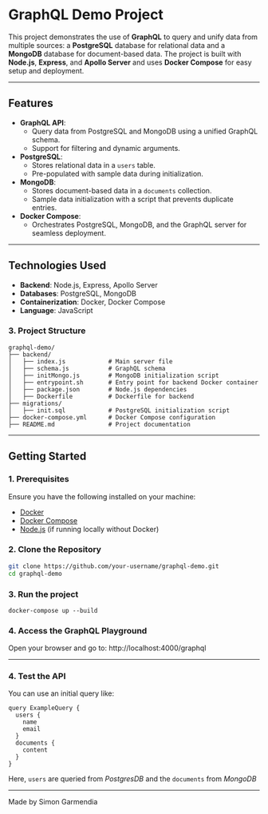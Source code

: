 # **GraphQL Demo Project**

This project demonstrates the use of **GraphQL** to query and unify data from multiple sources: a **PostgreSQL** database for relational data and a **MongoDB** database for document-based data. The project is built with **Node.js**, **Express**, and **Apollo Server** and uses **Docker Compose** for easy setup and deployment.

---

## **Features**

- **GraphQL API**:
  - Query data from PostgreSQL and MongoDB using a unified GraphQL schema.
  - Support for filtering and dynamic arguments.
- **PostgreSQL**:
  - Stores relational data in a `users` table.
  - Pre-populated with sample data during initialization.
- **MongoDB**:
  - Stores document-based data in a `documents` collection.
  - Sample data initialization with a script that prevents duplicate entries.
- **Docker Compose**:
  - Orchestrates PostgreSQL, MongoDB, and the GraphQL server for seamless deployment.

---

## **Technologies Used**

- **Backend**: Node.js, Express, Apollo Server
- **Databases**: PostgreSQL, MongoDB
- **Containerization**: Docker, Docker Compose
- **Language**: JavaScript

### **3. Project Structure**

```
graphql-demo/
├── backend/
│   ├── index.js            # Main server file
│   ├── schema.js           # GraphQL schema
│   ├── initMongo.js        # MongoDB initialization script
│   ├── entrypoint.sh       # Entry point for backend Docker container
│   ├── package.json        # Node.js dependencies
│   ├── Dockerfile          # Dockerfile for backend
├── migrations/
│   ├── init.sql            # PostgreSQL initialization script
├── docker-compose.yml      # Docker Compose configuration
├── README.md               # Project documentation
```

---

## **Getting Started**

### **1. Prerequisites**

Ensure you have the following installed on your machine:

- [Docker](https://www.docker.com/get-started)
- [Docker Compose](https://docs.docker.com/compose/install/)
- [Node.js](https://nodejs.org/) (if running locally without Docker)


### **2. Clone the Repository**

```bash
git clone https://github.com/your-username/graphql-demo.git
cd graphql-demo
```

### **3. Run the project**

```
docker-compose up --build
```

### **4. Access the GraphQL Playground** 
Open your browser and go to: http://localhost:4000/graphql

---

### **4. Test the API**
You can use an initial query like:

```
query ExampleQuery {
  users {
    name
    email
  }
  documents {
    content
  }
}
```
Here, `users` are queried from *PostgresDB* and the `documents` from *MongoDB*

---
Made by Simon Garmendia

